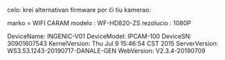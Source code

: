 celo: krei alternativan firmware por ĉi tiu kamerao:

marko = WIFI CARAM
modelo : WF-HD820-ZS
rezolucio : 1080P


DeviceName:     INGENIC-V01
DeviceModel:    IPCAM-100
DeviceSN:       30901607543
KernelVersion:  Thu Jul 9 15:46:54 CST 2015
ServerVersion:  WS3.53.1243-20190717-DANALE-GEN
WebVersion:     V2.3.4-20190709

